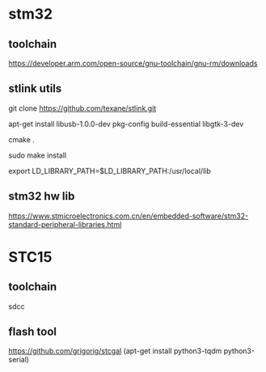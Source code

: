 # stm32

## toolchain
https://developer.arm.com/open-source/gnu-toolchain/gnu-rm/downloads

## stlink utils
git clone https://github.com/texane/stlink.git

apt-get install libusb-1.0.0-dev pkg-config build-essential libgtk-3-dev

cmake .

sudo make install

export LD_LIBRARY_PATH=$LD_LIBRARY_PATH:/usr/local/lib

## stm32 hw lib
https://www.stmicroelectronics.com.cn/en/embedded-software/stm32-standard-peripheral-libraries.html


# STC15

## toolchain
sdcc

## flash tool
https://github.com/grigorig/stcgal
(apt-get install python3-tqdm python3-serial)
